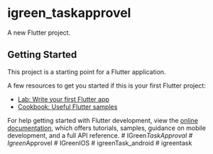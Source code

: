# igreen_taskapprovel

A new Flutter project.

## Getting Started

This project is a starting point for a Flutter application.

A few resources to get you started if this is your first Flutter project:

- [Lab: Write your first Flutter app](https://docs.flutter.dev/get-started/codelab)
- [Cookbook: Useful Flutter samples](https://docs.flutter.dev/cookbook)

For help getting started with Flutter development, view the
[online documentation](https://docs.flutter.dev/), which offers tutorials,
samples, guidance on mobile development, and a full API reference.
#   I G r e e n _ T a s k A p p r o v a l  
 #   I g r e e n _ A p p r o v e l  
 #   I G r e e n I O S  
 #   i g r e e n T a s k _ a n d r o i d  
 #   i g r e e n t a s k  
 